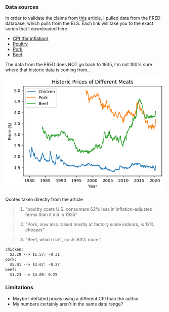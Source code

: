 ### Data sources

In order to validate the claims from [this](https://www.bloomberg.com/news/articles/2020-05-11/why-chicken-is-plentiful-during-the-pandemic-and-beef-is-not?srnd=premium&utm_medium=social&utm_source=twitter&utm_campaign=socialflow-organic&utm_content=markets&cmpid%3D=socialflow-twitter-markets&sref=XQtHDW1P) article, I pulled data from the FRED database, which pulls from the BLS. Each link will take you to the exact series that I downloaded here.

- [CPI (for inflation)](https://fred.stlouisfed.org/series/CPIAUCSL)
- [Poultry](https://fred.stlouisfed.org/series/APU0000706111)
- [Pork](https://fred.stlouisfed.org/series/APU0000FD3101)
- [Beef](https://fred.stlouisfed.org/series/APU0000703112)

The data from the FRED does NOT go back to 1935, I'm not 100% sure where that historic data is coming from...


![png](price_check_files/price_check_1_0.png)


Quotes taken directly from the article

> 1. "poultry costs U.S. consumers 62% less in inflation-adjusted terms than it did in 1935"

> 2. "Pork, now also raised mostly at factory scale indoors, is 12% cheaper"

> 3. "Beef, which isn’t, costs 63% more."

    chicken:
      $2.29 --> $1.57: -0.31
    pork:
      $5.01 --> $3.67: -0.27
    beef:
      $3.23 --> $4.05: 0.25


### Limitations

- Maybe I deflated prices using a different CPI than the author
- My numbers certainly aren't in the same date range?
